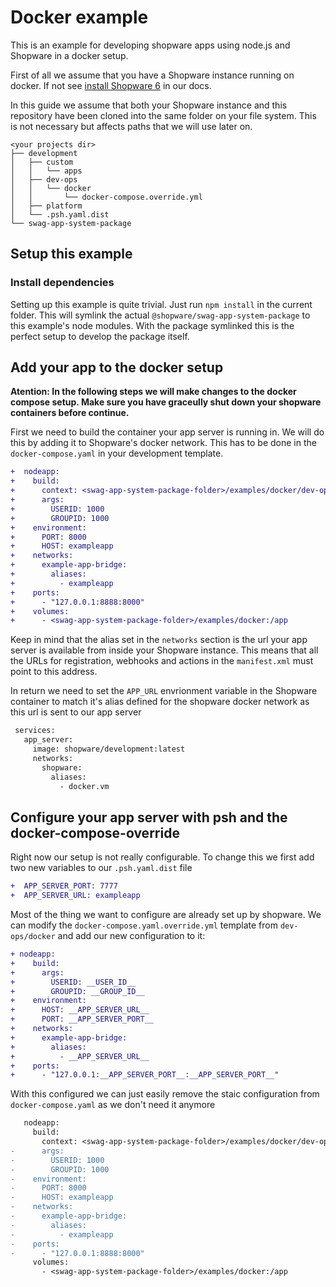# Docker example

This is an example for developing shopware apps using node.js and Shopware in a docker setup.

First of all we assume that you have a Shopware instance running on docker. If not see [install Shopware 6](https://docs.shopware.com/en/shopware-platform-dev-en/system-guide/installation) in our docs.

In this guide we assume that both your Shopware instance and this repository have been cloned into the same folder on your file system. This is not necessary but affects paths that we will use later on.

```
<your projects dir>
├── development
│   ├── custom
│   │   └── apps
│   ├── dev-ops
│   │   └── docker
│   │       └── docker-compose.override.yml
│   ├── platform
│   └── .psh.yaml.dist
└── swag-app-system-package
```

## Setup this example

### Install dependencies

Setting up this example is quite trivial. Just run `npm install` in the current folder.
This will symlink the actual `@shopware/swag-app-system-package` to this example's node modules. With the package symlinked this is the perfect setup to develop the package itself.

## Add your app to the docker setup

**Atention: In the following steps we will make changes to the docker compose setup. Make sure you have graceully shut down your shopware containers before continue.**

First we need to build the container your app server is running in. We will do this by adding it to Shopware's docker network. This has to be done in the `docker-compose.yaml` in your development template.

```diff
+  nodeapp:
+    build:
+      context: <swag-app-system-package-folder>/examples/docker/dev-ops/container/appserver
+      args:
+        USERID: 1000
+        GROUPID: 1000
+    environment:
+      PORT: 8000
+      HOST: exampleapp
+    networks:
+      example-app-bridge:
+        aliases:
+          - exampleapp
+    ports:
+      - "127.0.0.1:8888:8000"
+    volumes:
+      - <swag-app-system-package-folder>/examples/docker:/app
```

Keep in mind that the alias set in the `networks` section is the url your app server is available from inside your Shopware instance. This means that all the URLs for registration, webhooks and actions in the `manifest.xml` must point to this address.

In return we need to set the `APP_URL` envrionment variable in the Shopware container to match it's alias defined for the shopware docker network as this url is sent to our app server


```diff
 services:
   app_server:
     image: shopware/development:latest
     networks:
       shopware:
         aliases:
           - docker.vm
```

## Configure your app server with psh and the docker-compose-override

Right now our setup is not really configurable. To change this we first add two new variables to our `.psh.yaml.dist` file

```diff
+  APP_SERVER_PORT: 7777
+  APP_SERVER_URL: exampleapp
```

Most of the thing we want to configure are already set up by shopware. We can modify the `docker-compose.yaml.override.yml` template from `dev-ops/docker` and add our new configuration to it:

```diff
+ nodeapp:
+    build:
+      args:
+        USERID: __USER_ID__
+        GROUPID: __GROUP_ID__
+    environment:
+      HOST: __APP_SERVER_URL__
+      PORT: __APP_SERVER_PORT__
+    networks:
+      example-app-bridge:
+        aliases:
+          - __APP_SERVER_URL__
+    ports:
+      - "127.0.0.1:__APP_SERVER_PORT__:__APP_SERVER_PORT__"
```

With this configured we can just easily remove the staic configuration from `docker-compose.yaml` as we don't need it anymore

```diff
   nodeapp:
     build:
       context: <swag-app-system-package-folder>/examples/docker/dev-ops/container/appserver
-      args:
-        USERID: 1000
-        GROUPID: 1000
-    environment:
-      PORT: 8000
-      HOST: exampleapp
-    networks:
-      example-app-bridge:
-        aliases:
-          - exampleapp
-    ports:
-      - "127.0.0.1:8888:8000"
     volumes:
       - <swag-app-system-package-folder>/examples/docker:/app
```